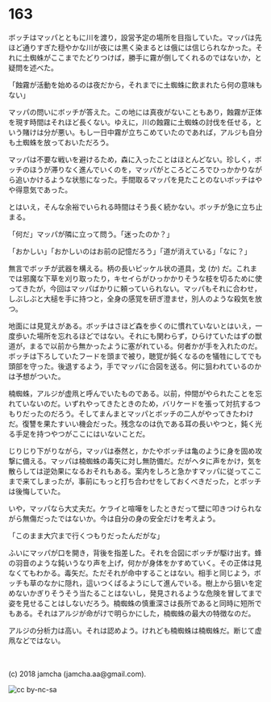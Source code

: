 # 163

ボッチはマッパとともに川を渡り，設営予定の場所を目指していた。マッパは先ほど通りすぎた穏やかな川が夜には黒く染まるとは俄には信じられなかった。それに土蜘蛛がここまでたどりつけば，勝手に霧が倒してくれるのではないか，と疑問を述べた。  

「蝕霧が活動を始めるのは夜だから，それまでに土蜘蛛に飲まれたら何の意味もない」  

マッパの問いにボッチが答えた。この地には真夜がないこともあり，蝕霧が正体を現す時間はそれほど長くない。ゆえに，川の蝕霧に土蜘蛛の討伐を任せる，という賭けは分が悪い。もし一日中霧が立ちこめていたのであれば，アルジも自分も土蜘蛛を放っておいただろう。  

マッパは不要な戦いを避けるため，森に入ったことはほとんどない。珍しく，ボッチのほうが滞りなく進んでいくのを，マッパがところどころでひっかかりながら追いかけるような状態になった。手間取るマッパを見たことのないボッチはやや得意気であった。  

とはいえ，そんな余裕でいられる時間はそう長く続かない。ボッチが急に立ち止まる。  

「何だ」マッパが隣に立って問う。「迷ったのか？」  

「おかしい」「おかしいのはお前の記憶だろう」「道が消えている」「なに？」  

無言でボッチが武器を構える。柄の長いピッケル状の道具，戈 (か) だ。これまでは邪魔な下草を刈り取ったり，キセイらがひっかかりそうな枝を切るために使ってきたが，今回はマッパばかりに頼っていられない。マッパもそれに合わせ，しぶしぶと大槌を手に持つと，全身の感覚を研ぎ澄ませ，別人のような殺気を放つ。  

地面には見覚えがある。ボッチはさほど森を歩くのに慣れていないとはいえ，一度歩いた場所を忘れるほどではない。それにも関わらず，ひらけていたはずの獣道が，まるで以前から無かったように塞がれている。何者かが手を入れたのだ。ボッチは下ろしていたフードを頭まで被り，聴覚が鈍くなるのを犠牲にしてでも頭部を守った。後退するよう，手でマッパに合図を送る。何に狙われているのかは予想がついた。  

楠蜘蛛，アルジが虚凧と呼んでいたものである。以前，仲間がやられたことを忘れていないのだ。いずれやってきたときのため，バリケードを張って対抗するつもりだったのだろう。そしてまんまとマッパとボッチの二人がやってきたわけだ。復讐を果たすいい機会だった。残念なのは仇である耳の長いやつと，鈍く光る手足を持つやつがここにはいないことだ。  

じりじり下がりながら，マッパは泰然と，かたやボッチは亀のように身を固め攻撃に備える。マッパは楠蜘蛛の毒矢に対し無防備だ。だがヘタに声をかけ，気を散らしては逆効果になるおそれもある。案内をしろと急かすマッパに従ってここまで来てしまったが，事前にもっと打ち合わせをしておくべきだった，とボッチは後悔していた。  

いや，マッパなら大丈夫だ。ケライと喧嘩をしたときだって壁に叩きつけられながら無傷だったではないか。今は自分の身の安全だけを考えよう。  

「このまま大穴まで行くつもりだったんだがな」  

ふいにマッパが口を開き，背後を指差した。それを合図にボッチが駆け出す。蜂の羽音のような鈍いうなり声を上げ，何かが身体をかすめていく。その正体は見なくてもわかる。毒矢だ。ただそれが命中することはない。相手と同じよう，ボッチも草のなかに隠れ，這いつくばるようにして進んでいる。樹上から狙いを定めないかぎりそうそう当たることはないし，発見されるような危険を冒してまで姿を見せることはしないだろう。楠蜘蛛の慎重深さは長所であると同時に短所でもある。それはアルジが命がけで明らかにした，楠蜘蛛の最大の特徴なのだ。  

アルジの分析力は高い。それは認めよう。けれども楠蜘蛛は楠蜘蛛だ。断じて虚凧などではない。  

<br>  
<br>  
(c) 2018 jamcha (jamcha.aa@gmail.com).  

![cc by-nc-sa](http://i.creativecommons.org/l/by-nc-sa/4.0/88x31.png)
